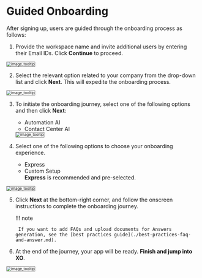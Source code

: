 # Guided Onboarding

After signing up, users are guided through the onboarding process as follows:

1. Provide the workspace name and invite additional users by entering their Email IDs. Click **Continue** to proceed.
 <img src="../images/accplatform(17).png" alt="image_tooltip" title="image_tooltip" style="border: 1px solid gray; zoom:70%;"> 

2. Select the relevant option related to your company from the drop-down list and click **Next**. This will expedite the onboarding process.  
<img src="../images/accplatform(18).png" alt="image_tooltip" title="image_tooltip" style="border: 1px solid gray; zoom:70%;">

3. To initiate the onboarding journey, select one of the following options and then click **Next**:
    * Automation AI
    * Contact Center AI  
    <img src="../images/accplatform(19).png" alt="image_tooltip" title="image_tooltip" style="border: 1px solid gray; zoom:70%;">

4. Select one of the following options to choose your onboarding experience.
    * Express 
    * Custom Setup  
    **Express** is recommended and pre-selected. 
<img src="../images/accplatform(20).png" alt="image_tooltip" title="image_tooltip" style="border: 1px solid gray; zoom:70%;">

5. Click **Next** at the bottom-right corner, and follow the onscreen instructions to complete the onboarding journey.

    !!! note 

        If you want to add FAQs and upload documents for Answers generation, see the [best practices guide](./best-practices-faq-and-answer.md).        

6. At the end of the journey, your app will be ready. **Finish and jump into XO**.  
<img src="../images/accplatform(21).png" alt="image_tooltip" title="image_tooltip" style="border: 1px solid gray; zoom:70%;">


